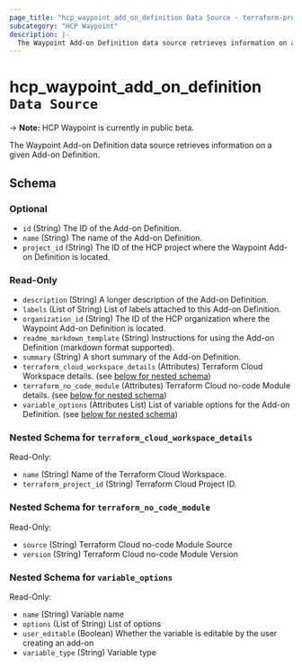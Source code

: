 ```yaml
---
page_title: "hcp_waypoint_add_on_definition Data Source - terraform-provider-hcp"
subcategory: "HCP Waypoint"
description: |-
  The Waypoint Add-on Definition data source retrieves information on a given Add-on Definition.
---
```


# hcp_waypoint_add_on_definition `Data Source`

-> **Note:** HCP Waypoint is currently in public beta.

The Waypoint Add-on Definition data source retrieves information on a given Add-on Definition.

<!-- schema generated by tfplugindocs -->
## Schema

### Optional

- `id` (String) The ID of the Add-on Definition.
- `name` (String) The name of the Add-on Definition.
- `project_id` (String) The ID of the HCP project where the Waypoint Add-on Definition is located.

### Read-Only

- `description` (String) A longer description of the Add-on Definition.
- `labels` (List of String) List of labels attached to this Add-on Definition.
- `organization_id` (String) The ID of the HCP organization where the Waypoint Add-on Definition is located.
- `readme_markdown_template` (String) Instructions for using the Add-on Definition (markdown format supported).
- `summary` (String) A short summary of the Add-on Definition.
- `terraform_cloud_workspace_details` (Attributes) Terraform Cloud Workspace details. (see [below for nested schema](#nestedatt--terraform_cloud_workspace_details))
- `terraform_no_code_module` (Attributes) Terraform Cloud no-code Module details. (see [below for nested schema](#nestedatt--terraform_no_code_module))
- `variable_options` (Attributes List) List of variable options for the Add-on Definition. (see [below for nested schema](#nestedatt--variable_options))

<a id="nestedatt--terraform_cloud_workspace_details"></a>
### Nested Schema for `terraform_cloud_workspace_details`

Read-Only:

- `name` (String) Name of the Terraform Cloud Workspace.
- `terraform_project_id` (String) Terraform Cloud Project ID.


<a id="nestedatt--terraform_no_code_module"></a>
### Nested Schema for `terraform_no_code_module`

Read-Only:

- `source` (String) Terraform Cloud no-code Module Source
- `version` (String) Terraform Cloud no-code Module Version


<a id="nestedatt--variable_options"></a>
### Nested Schema for `variable_options`

Read-Only:

- `name` (String) Variable name
- `options` (List of String) List of options
- `user_editable` (Boolean) Whether the variable is editable by the user creating an add-on
- `variable_type` (String) Variable type
